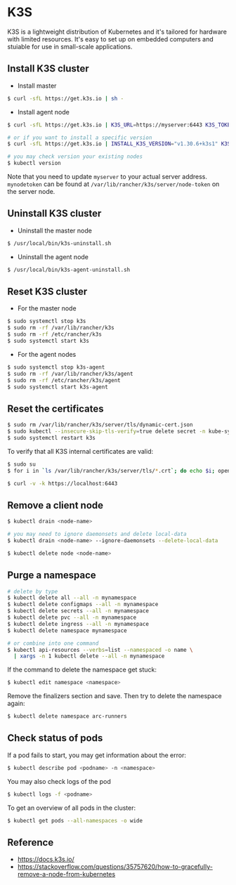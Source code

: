 # K3S

K3S is a lightweight distribution of Kubernetes and it's tailored for hardware with limited resources. It's easy to set up on embedded computers and stuiable for use in small-scale applications.

## Install K3S cluster

* Install master

```bash
$ curl -sfL https://get.k3s.io | sh -
```

* Install agent node

```bash
$ curl -sfL https://get.k3s.io | K3S_URL=https://myserver:6443 K3S_TOKEN=mynodetoken sh -

# or if you want to install a specific version 
$ curl -sfL https://get.k3s.io | INSTALL_K3S_VERSION="v1.30.6+k3s1" K3S_URL=https://myserver:6443 K3S_TOKEN=mynodetoken sh -

# you may check version your existing nodes
$ kubectl version
```

Note that you need to update `myserver` to your actual server address. `mynodetoken` can be found at `/var/lib/rancher/k3s/server/node-token` on the server node.

## Uninstall K3S cluster

* Uninstall the master node

```bash
$ /usr/local/bin/k3s-uninstall.sh
```

* Uninstall the agent node

```bash
$ /usr/local/bin/k3s-agent-uninstall.sh
```

## Reset K3S cluster

* For the master node

```bash
$ sudo systemctl stop k3s
$ sudo rm -rf /var/lib/rancher/k3s
$ sudo rm -rf /etc/rancher/k3s
$ sudo systemctl start k3s
```

* For the agent nodes

```bash
$ sudo systemctl stop k3s-agent
$ sudo rm -rf /var/lib/rancher/k3s/agent
$ sudo rm -rf /etc/rancher/k3s/agent
$ sudo systemctl start k3s-agent
```

## Reset the certificates

```bash
$ sudo rm /var/lib/rancher/k3s/server/tls/dynamic-cert.json
$ sudo kubectl --insecure-skip-tls-verify=true delete secret -n kube-system k3s-serving
$ sudo systemctl restart k3s
```

To verify that all K3S internal certificates are valid:

```bash
$ sudo su
$ for i in `ls /var/lib/rancher/k3s/server/tls/*.crt`; do echo $i; openssl x509 -enddate -noout -in $i; done

$ curl -v -k https://localhost:6443
```

## Remove a client node

```bash
$ kubectl drain <node-name>

# you may need to ignore daemonsets and delete local-data
$ kubectl drain <node-name> --ignore-daemonsets --delete-local-data

$ kubectl delete node <node-name>
```

## Purge a namespace

```bash
# delete by type
$ kubectl delete all --all -n mynamespace
$ kubectl delete configmaps --all -n mynamespace
$ kubectl delete secrets --all -n mynamespace
$ kubectl delete pvc --all -n mynamespace
$ kubectl delete ingress --all -n mynamespace
$ kubectl delete namespace mynamespace

# or combine into one command
$ kubectl api-resources --verbs=list --namespaced -o name \
  | xargs -n 1 kubectl delete --all -n mynamespace
```

If the command to delete the namespace get stuck:

```bash
$ kubectl edit namespace <namespace>
```

Remove the finalizers section and save. Then try to delete the namespace again:

```bash
$ kubectl delete namespace arc-runners
```

## Check status of pods

If a pod fails to start, you may get information about the error:

```bash
$ kubectl describe pod <podname> -n <namespace>
```

You may also check logs of the pod


```bash
$ kubectl logs -f <podname>
```

To get an overview of all pods in the cluster:

```bash
$ kubectl get pods --all-namespaces -o wide
```


## Reference

* https://docs.k3s.io/
* https://stackoverflow.com/questions/35757620/how-to-gracefully-remove-a-node-from-kubernetes